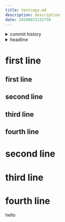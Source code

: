 ```yaml
---
title: testcopy.md
description: description
date: 20200823132758
---
```

<!-- history area start -->
<details><summary>commit history</summary><div><ol>
<li>2020/08/23 13:26:04 f78adcb</li>
<li>2020/08/23 13:24:17 91d5e6a</li>
<li>2020/08/23 13:20:49 6031e70</li>
<li>2020/08/23 13:20:21 c75afae</li>
<li>2020/08/23 13:20:00 e364c03</li>
<li>2020/08/23 13:14:55 728a36d</li>
<li>2020/08/23 13:14:27 8c60f85</li>
<li>2020/08/23 12:49:43 7fe8bb4</li>
<li>2020/08/23 12:49:41 a3f504b</li>
<li>2020/08/23 12:48:32 8a7d025</li>
<li>2020/08/23 12:48:30 970521e</li>
<li>2020/08/23 12:47:21 1d6384e</li>
<li>2020/08/23 12:46:38 9749fd3</li>
<li>2020/08/23 12:46:28 02043c2</li>
<li>2020/08/23 12:45:35 fabd377</li>
<li>2020/08/23 12:41:57 9f9266b</li>
<li>2020/08/23 12:41:55 188d8b8</li>
<li>2020/08/23 12:41:40 a2b56f3</li>
<li>2020/08/23 12:36:59 0949a4b</li>
<li>2020/08/23 12:36:57 6ef3738</li>
<li>2020/08/23 12:35:45 6f2cb25</li>
<li>2020/08/23 12:35:44 2bb389a</li>
<li>2020/08/23 12:25:49 516b041</li>
<li>2020/08/23 12:25:48 0f1887f</li>
<li>2020/08/23 12:20:45 b96fe45</li>
<li>2020/08/23 12:18:52 cae00fe</li>
<li>2020/08/23 12:18:50 25a45ef</li>
<li>2020/08/23 12:13:18 1088b30</li>
<li>2020/08/23 12:13:16 76f6eac</li>
<li>2020/08/23 00:04:14 45160de</li>
<li>2020/08/23 00:04:12 27cd819</li>
<li>2020/08/23 00:03:50 4a2cca3</li>
<li>2020/08/23 00:03:48 ccb170d</li>
<li>2020/08/23 00:03:22 3515b21</li>
<li>2020/08/23 00:03:20 401213b</li>
<li>2020/08/23 00:01:49 7f6def5</li>
<li>2020/08/23 00:01:20 bf92eb3</li>
<li>2020/08/23 00:01:18 bc86cc1</li>
<li>2020/08/23 00:00:27 9bc8d69</li>
<li>2020/08/23 00:00:24 4cedbb2</li>
<li>2020/08/22 23:58:55 14170c3</li>
<li>2020/08/22 23:24:32 d2670b4</li>
<li>2020/08/22 14:13:57 cf65255</li>
</ol></div></details>
<!-- history area end -->
<!-- toc area start -->
<details><summary>headline</summary><div>
<!-- START doctoc -->
<!-- END doctoc -->

</div></details>

<!-- toc area end -->
# first line
## first line
## second line
## third line
## fourth line
# second line
# third line
# fourth line
hello
